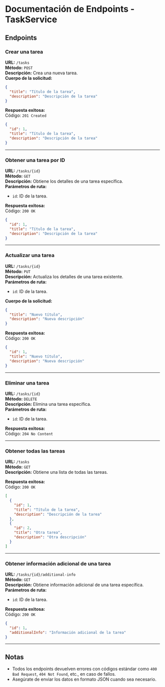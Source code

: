 # Documentación de Endpoints - TaskService

## Endpoints

### Crear una tarea
**URL:** `/tasks`  
**Método:** `POST`  
**Descripción:** Crea una nueva tarea.  
**Cuerpo de la solicitud:**
```json
{
  "title": "Título de la tarea",
  "description": "Descripción de la tarea"
}
```
**Respuesta exitosa:**  
Código: `201 Created`
```json
{
  "id": 1,
  "title": "Título de la tarea",
  "description": "Descripción de la tarea"
}
```

---

### Obtener una tarea por ID
**URL:** `/tasks/{id}`  
**Método:** `GET`  
**Descripción:** Obtiene los detalles de una tarea específica.  
**Parámetros de ruta:**
- `id`: ID de la tarea.

**Respuesta exitosa:**  
Código: `200 OK`
```json
{
  "id": 1,
  "title": "Título de la tarea",
  "description": "Descripción de la tarea"
}
```

---

### Actualizar una tarea
**URL:** `/tasks/{id}`  
**Método:** `PUT`  
**Descripción:** Actualiza los detalles de una tarea existente.  
**Parámetros de ruta:**
- `id`: ID de la tarea.

**Cuerpo de la solicitud:**
```json
{
  "title": "Nuevo título",
  "description": "Nueva descripción"
}
```

**Respuesta exitosa:**  
Código: `200 OK`
```json
{
  "id": 1,
  "title": "Nuevo título",
  "description": "Nueva descripción"
}
```

---

### Eliminar una tarea
**URL:** `/tasks/{id}`  
**Método:** `DELETE`  
**Descripción:** Elimina una tarea específica.  
**Parámetros de ruta:**
- `id`: ID de la tarea.

**Respuesta exitosa:**  
Código: `204 No Content`

---

### Obtener todas las tareas
**URL:** `/tasks`  
**Método:** `GET`  
**Descripción:** Obtiene una lista de todas las tareas.

**Respuesta exitosa:**  
Código: `200 OK`
```json
[
  {
    "id": 1,
    "title": "Título de la tarea",
    "description": "Descripción de la tarea"
  },
  {
    "id": 2,
    "title": "Otra tarea",
    "description": "Otra descripción"
  }
]
```

---

### Obtener información adicional de una tarea
**URL:** `/tasks/{id}/additional-info`  
**Método:** `GET`  
**Descripción:** Obtiene información adicional de una tarea específica.  
**Parámetros de ruta:**
- `id`: ID de la tarea.

**Respuesta exitosa:**  
Código: `200 OK`
```json
{
  "id": 1,
  "additionalInfo": "Información adicional de la tarea"
}
```

---

## Notas

- Todos los endpoints devuelven errores con códigos estándar como `400 Bad Request`, `404 Not Found`, etc., en caso de fallos.
- Asegúrate de enviar los datos en formato JSON cuando sea necesario.
